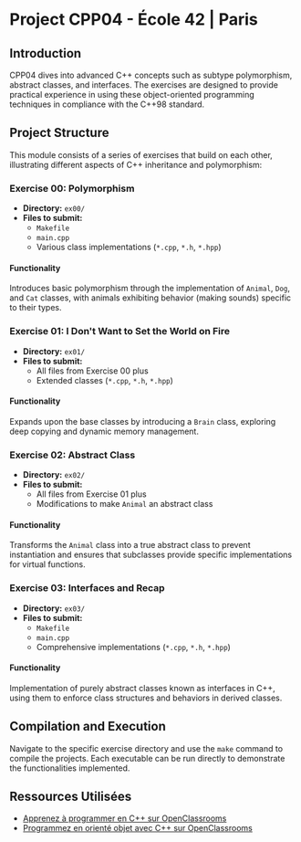 # **Project CPP04 - École 42 | Paris**

## Introduction
CPP04 dives into advanced C++ concepts such as subtype polymorphism, abstract classes, and interfaces. The exercises are designed to provide practical experience in using these object-oriented programming techniques in compliance with the C++98 standard.

## Project Structure
This module consists of a series of exercises that build on each other, illustrating different aspects of C++ inheritance and polymorphism:

### Exercise 00: Polymorphism
- **Directory:** `ex00/`
- **Files to submit:**
  - `Makefile`
  - `main.cpp`
  - Various class implementations (`*.cpp`, `*.h`, `*.hpp`)

#### Functionality
Introduces basic polymorphism through the implementation of `Animal`, `Dog`, and `Cat` classes, with animals exhibiting behavior (making sounds) specific to their types.

### Exercise 01: I Don't Want to Set the World on Fire
- **Directory:** `ex01/`
- **Files to submit:**
  - All files from Exercise 00 plus
  - Extended classes (`*.cpp`, `*.h`, `*.hpp`)

#### Functionality
Expands upon the base classes by introducing a `Brain` class, exploring deep copying and dynamic memory management.

### Exercise 02: Abstract Class
- **Directory:** `ex02/`
- **Files to submit:**
  - All files from Exercise 01 plus
  - Modifications to make `Animal` an abstract class

#### Functionality
Transforms the `Animal` class into a true abstract class to prevent instantiation and ensures that subclasses provide specific implementations for virtual functions.

### Exercise 03: Interfaces and Recap
- **Directory:** `ex03/`
- **Files to submit:**
  - `Makefile`
  - `main.cpp`
  - Comprehensive implementations (`*.cpp`, `*.h`, `*.hpp`)

#### Functionality
Implementation of purely abstract classes known as interfaces in C++, using them to enforce class structures and behaviors in derived classes.

## Compilation and Execution
Navigate to the specific exercise directory and use the `make` command to compile the projects. Each executable can be run directly to demonstrate the functionalities implemented.

## Ressources Utilisées
- [Apprenez à programmer en C++ sur OpenClassrooms](https://openclassrooms.com/fr/courses/1894236-apprenez-a-programmer-en-c)
- [Programmez en orienté objet avec C++ sur OpenClassrooms](https://openclassrooms.com/fr/courses/7137751-programmez-en-oriente-objet-avec-c)
